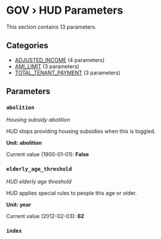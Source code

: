 # GOV › HUD Parameters

This section contains 13 parameters.

## Categories

- [ADJUSTED_INCOME](adjusted_income/index.md) (4 parameters)
- [AMI_LIMIT](ami_limit/index.md) (3 parameters)
- [TOTAL_TENANT_PAYMENT](total_tenant_payment/index.md) (3 parameters)

## Parameters

### `abolition`
*Housing subsidy abolition*

HUD stops providing housing subsidies when this is toggled.

**Unit: abolition**

Current value (1900-01-01): **False**


### `elderly_age_threshold`
*HUD elderly age threshold*

HUD applies special rules to people this age or older.

**Unit: year**

Current value (2012-02-03): **62**


### `index`

